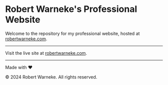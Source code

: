 # Robert Warneke's Professional Website

Welcome to the repository for my professional website, hosted at [robertwarneke.com](https://robertwarneke.com).

---

Visit the live site at [robertwarneke.com](https://robertwarneke.com).

---

Made with ❤️

© 2024 Robert Warneke. All rights reserved.